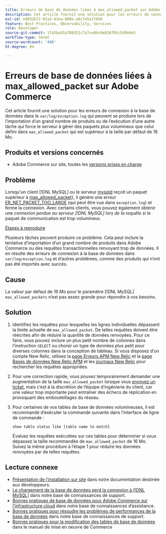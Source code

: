 ```yaml
---
title: Erreurs de base de données liées à max_allowed_packet sur Adobe Commerce
description: Cet article fournit une solution pour les erreurs de connexion à la base de données dans "var/log/exception.log" qui peuvent se produire lors de l’importation d’un grand nombre de produits ou de l’exécution d’une autre tâche qui force le serveur à gérer des paquets plus volumineux que celui défini dans "max_allowed_packet" qui est plus grand que la valeur par défaut, 16 Mo.
exl-id: e8932b72-91a3-43ea-800e-a6c7a5a17656
feature: Best Practices, Observability, Services
role: Developer
source-git-commit: 1fa5ba91a788351c7a7ce8bc0e826f05c5d98de5
workflow-type: tm+mt
source-wordcount: '488'
ht-degree: 0%

---
```


# Erreurs de base de données liées à max_allowed_packet sur Adobe Commerce

Cet article fournit une solution pour les erreurs de connexion à la base de données dans le `var/log/exception.log` qui peuvent se produire lors de l’importation d’un grand nombre de produits ou de l’exécution d’une autre tâche qui force le serveur à gérer des paquets plus volumineux que celui défini dans `max_allowed_packet` qui est supérieur à la taille par défaut de 16 Mo.

## Produits et versions concernés

* Adobe Commerce sur site, toutes les [versions prises en charge](https://magento.com/sites/default/files/magento-software-lifecycle-policy.pdf)

## Problème

Lorsqu&#39;un client [!DNL MySQL] ou le serveur [mysqld](https://dev.mysql.com/doc/refman/8.0/en/mysqld.html) reçoit un paquet supérieur à [max\_allowed\_packet](https://dev.mysql.com/doc/refman/8.0/en/server-system-variables.html#sysvar_max_allowed_packet)&rbrace;, il génère une erreur [ER\_NET\_PACKET\_TOO\_LARGE](https://dev.mysql.com/doc/mysql-errors/8.0/en/server-error-reference.html#error_er_net_packet_too_large) (qui peut être vue dans `exception.log`) et ferme la connexion. Avec certains clients, vous pouvez également obtenir une *connexion perdue au serveur [!DNL MySQL] lors de la requête* si le paquet de communication est trop volumineux.

<u>Étapes à reproduire</u>

Plusieurs tâches peuvent produire ce problème. Cela peut inclure la tentative d’importation d’un grand nombre de produits dans Adobe Commerce ou des requêtes transactionnelles renvoyant trop de données. Il en résulte des erreurs de connexion à la base de données dans `var/log/exception.log` et d’autres problèmes, comme des produits qui n’ont pas été importés avec succès.

## Cause

La valeur par défaut de 16 Mo pour le paramètre [!DNL MySQL] `max_allowed_packets` n’est pas assez grande pour répondre à vos besoins.

## Solution

1. Identifiez les requêtes pour lesquelles les lignes individuelles dépassent la limite actuelle de `max_allowed_packet`. De telles requêtes doivent être réécrites afin de réduire la quantité de données renvoyées. Pour ce faire, vous pouvez inclure un plus petit nombre de colonnes dans l’instruction `SELECT` ou choisir un type de données plus petit pour diverses colonnes dans la conception de tableau. Si vous disposez d’un compte New Relic, utilisez la [page Erreurs APM New Relic](https://docs.newrelic.com/docs/apm/apm-ui-pages/error-analytics/errors-page-explore-events-behind-errors) et la [page Bases de données New Relic APM](https://docs.newrelic.com/docs/apm/apm-ui-pages/monitoring/databases-page-view-operations-throughput-response-time) et les [journaux New Relic](https://docs.newrelic.com/docs/logs/log-management/get-started/get-started-log-management) pour rechercher les requêtes appropriées.
1. Pour une correction rapide, vous pouvez temporairement demander une augmentation de la taille `max_allowed_packet` lorsque vous [&#x200B; envoyez un ticket](/help/help-center-guide/help-center/magento-help-center-user-guide.md#submit-ticket), mais c’est à la discrétion de l’équipe d’ingénierie du client, car une valeur trop importante peut entraîner des échecs de réplication en provoquant des embouteillages du réseau.
1. Pour certaines de vos tables de base de données volumineuses, il est recommandé d’exécuter la commande suivante dans l’interface de ligne de commande :

   ```
   show table status like [table name to match]
   ```

   Évaluez les requêtes exécutées sur ces tables pour déterminer si vous dépassez la taille recommandée de `max_allowed_packet` de 16 Mo. Suivez la même procédure à l’étape 1 pour réduire les données renvoyées par de telles requêtes.

## Lecture connexe

* [Présentation de l’installation sur site](https://experienceleague.adobe.com/fr/docs/commerce-operations/installation-guide/overview) dans notre documentation destinée aux développeurs.
* [Le chargement de la base de données perd la connexion à [!DNL MySQL]](https://experienceleague.adobe.com/fr/docs/commerce-knowledge-base/kb/troubleshooting/database/database-upload-loses-connection-to-mysql) dans notre base de connaissances de support.
* [Bonnes pratiques de base de données pour Adobe Commerce sur l’infrastructure cloud](https://experienceleague.adobe.com/docs/commerce-operations/implementation-playbook/best-practices/planning/database-on-cloud.html?lang=fr) dans notre base de connaissances d’assistance.
* [Bonnes pratiques pour résoudre les problèmes de performances de la base de données](https://experienceleague.adobe.com/docs/commerce-operations/implementation-playbook/best-practices/maintenance/resolve-database-performance-issues.html?lang=fr) dans notre base de connaissances de support.
* [&#x200B; Bonnes pratiques pour la modification des tables de base de données](https://experienceleague.adobe.com/fr/docs/commerce-operations/implementation-playbook/best-practices/development/modifying-core-and-third-party-tables#why-adobe-recommends-avoiding-modifications) dans le manuel de mise en oeuvre de Commerce
